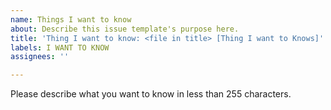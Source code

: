 ```yaml
---
name: Things I want to know
about: Describe this issue template's purpose here.
title: 'Thing I want to know: <file in title> [Thing I want to Knows]'
labels: I WANT TO KNOW
assignees: ''

---
```


Please describe what you want to know in less than 255 characters.
